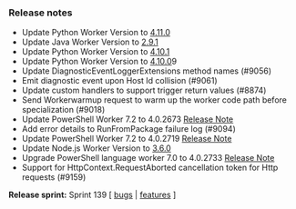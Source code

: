 ### Release notes

<!-- Please add your release notes in the following format:
- My change description (#PR)
-->
- Update Python Worker Version to [4.11.0](https://github.com/Azure/azure-functions-python-worker/releases/tag/4.11.0)
- Update Java Worker Version to [2.9.1](https://github.com/Azure/azure-functions-java-worker/releases/tag/2.9.1)
- Update Python Worker Version to [4.10.1](https://github.com/Azure/azure-functions-python-worker/releases/tag/4.10.1)
- Update Python Worker Version to [4.10.0](https://github.com/Azure/azure-functions-python-worker/releases/tag/4.10.0)9
- Update DiagnosticEventLoggerExtensions method names (#9056)
- Emit diagnostic event upon Host Id collision (#9061)
- Update custom handlers to support trigger return values (#8874)
- Send Workerwarmup request to warm up the worker code path before specialization (#9018)
- Update PowerShell Worker 7.2 to 4.0.2673 [Release Note](https://github.com/Azure/azure-functions-powershell-worker/releases/tag/v4.0.2673)
- Add error details to RunFromPackage failure log (#9094)
- Update PowerShell Worker 7.2 to 4.0.2719 [Release Note](https://github.com/Azure/azure-functions-powershell-worker/releases/tag/v4.0.2719)
- Update Node.js Worker Version to [3.6.0](https://github.com/Azure/azure-functions-nodejs-worker/releases/tag/v3.6.0)
- Upgrade PowerShell language worker 7.0 to 4.0.2733 [Release Note](https://github.com/Azure/azure-functions-powershell-worker/releases/tag/v4.0.2733)
- Support for HttpContext.RequestAborted cancellation token for Http requests (#9159)

**Release sprint:** Sprint 139
[ [bugs](https://github.com/Azure/azure-functions-host/issues?q=is%3Aissue+milestone%3A%22Functions+Sprint+139%22+label%3Abug+is%3Aclosed) | [features](https://github.com/Azure/azure-functions-host/issues?q=is%3Aissue+milestone%3A%22Functions+Sprint+139%22+label%3Afeature+is%3Aclosed) ]
